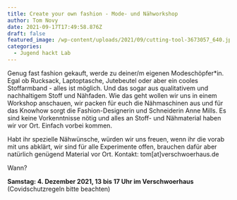 ```yaml
---
title: Create your own fashion - Mode- und Nähworkshop
author: Tom Novy
date: 2021-09-17T17:49:58.876Z
draft: false
featured_image: /wp-content/uploads/2021/09/cutting-tool-3673057_640.jpg
categories:
  - Jugend hackt Lab
---
```

Genug fast fashion gekauft, werde zu deiner/m eigenen Modeschöpfer*in. Egal ob Rucksack, Laptoptasche, Jutebeutel oder aber ein cooles Stoffarmband - alles ist möglich. Und das sogar aus qualitativem und nachhaltigem Stoff und Nähfaden. Wie das geht wollen wir uns in einem Workshop anschauen, wir packen für euch die Nähmaschinen aus und für das Knowhow sorgt die Fashion-Designerin und Schneiderin Anne Mills. Es sind keine Vorkenntnisse nötig und alles an Stoff- und Nähmaterial haben wir vor Ort. Einfach vorbei kommen.

Habt ihr spezielle Nähwünsche, würden wir uns freuen, wenn ihr die vorab mit uns abklärt, wir sind für alle Experimente offen, brauchen dafür aber natürlich genügend Material vor Ort. Kontakt: tom\[at]verschwoerhaus.de

Wann?

**Samstag: 4. Dezember 2021, 13 bis 17 Uhr im Verschwoerhaus** (Covidschutzregeln bitte beachten)